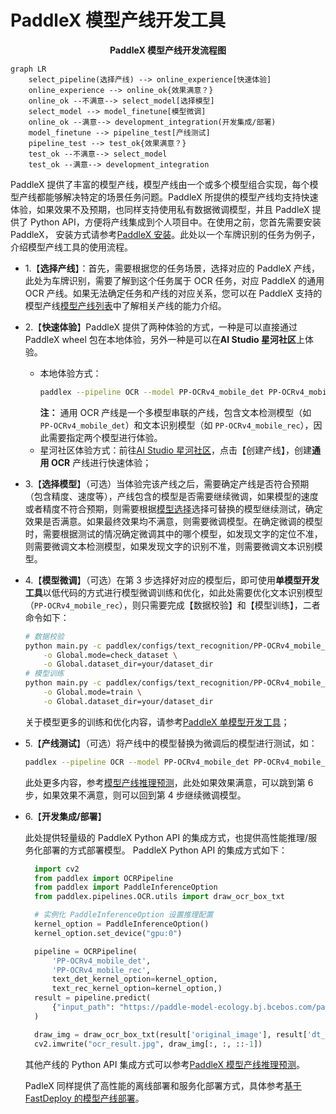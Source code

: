 # PaddleX 模型产线开发工具

**<center>PaddleX 模型产线开发流程图</center>**

```mermaid
graph LR
    select_pipeline(选择产线) --> online_experience[快速体验]
    online_experience --> online_ok{效果满意？}
    online_ok --不满意--> select_model[选择模型]
    select_model --> model_finetune[模型微调]
    online_ok --满意--> development_integration(开发集成/部署)
    model_finetune --> pipeline_test[产线测试]
    pipeline_test --> test_ok{效果满意？}
    test_ok --不满意--> select_model
    test_ok --满意--> development_integration
```

PaddleX 提供了丰富的模型产线，模型产线由一个或多个模型组合实现，每个模型产线都能够解决特定的场景任务问题。PaddleX 所提供的模型产线均支持快速体验，如果效果不及预期，也同样支持使用私有数据微调模型，并且 PaddleX 提供了 Python API，方便将产线集成到个人项目中。在使用之前，您首先需要安装 PaddleX， 安装方式请参考[PaddleX 安装](../INSTALL.md)。此处以一个车牌识别的任务为例子，介绍模型产线工具的使用流程。

- 1.【**选择产线**】：首先，需要根据您的任务场景，选择对应的 PaddleX 产线，此处为车牌识别，需要了解到这个任务属于 OCR 任务，对应 PaddleX 的通用 OCR 产线。如果无法确定任务和产线的对应关系，您可以在 PaddleX 支持的模型产线[模型产线列表](./support_pipeline_list.md)中了解相关产线的能力介绍。
- 2.【**快速体验**】PaddleX 提供了两种体验的方式，一种是可以直接通过 PaddleX wheel 包在本地体验，另外一种是可以在**AI Studio 星河社区**上体验。
  - 本地体验方式：
    ```bash
    paddlex --pipeline OCR --model PP-OCRv4_mobile_det PP-OCRv4_mobile_rec --input https://paddle-model-ecology.bj.bcebos.com/paddlex/imgs/demo_image/general_ocr_002.png --device gpu:0
    ```
    **注：** 通用 OCR 产线是一个多模型串联的产线，包含文本检测模型（如 `PP-OCRv4_mobile_det`）和文本识别模型（如 `PP-OCRv4_mobile_rec`），因此需要指定两个模型进行体验。
  - 星河社区体验方式：前往[AI Studio 星河社区](https://aistudio.baidu.com/pipeline/mine)，点击【创建产线】，创建**通用 OCR** 产线进行快速体验；
- 3.【**选择模型**】（可选）当体验完该产线之后，需要确定产线是否符合预期（包含精度、速度等），产线包含的模型是否需要继续微调，如果模型的速度或者精度不符合预期，则需要根据[模型选择](./model_select.md)选择可替换的模型继续测试，确定效果是否满意。如果最终效果均不满意，则需要微调模型。在确定微调的模型时，需要根据测试的情况确定微调其中的哪个模型，如发现文字的定位不准，则需要微调文本检测模型，如果发现文字的识别不准，则需要微调文本识别模型。  
- 4.【**模型微调**】（可选）在第 3 步选择好对应的模型后，即可使用**单模型开发工具**以低代码的方式进行模型微调训练和优化，如此处需要优化文本识别模型（`PP-OCRv4_mobile_rec`），则只需要完成【数据校验】和【模型训练】，二者命令如下：

  ```bash
  # 数据校验
  python main.py -c paddlex/configs/text_recognition/PP-OCRv4_mobile_rec.yaml \
      -o Global.mode=check_dataset \
      -o Global.dataset_dir=your/dataset_dir
  # 模型训练
  python main.py -c paddlex/configs/text_recognition/PP-OCRv4_mobile_rec.yaml \
      -o Global.mode=train \
      -o Global.dataset_dir=your/dataset_dir
  ```
  关于模型更多的训练和优化内容，请参考[PaddleX 单模型开发工具](../models/model_develop_tools.md)；
- 5.【**产线测试**】（可选）将产线中的模型替换为微调后的模型进行测试，如：
    ```bash
    paddlex --pipeline OCR --model PP-OCRv4_mobile_det PP-OCRv4_mobile_rec --model_dir None "your/model_dir" --input https://paddle-model-ecology.bj.bcebos.com/paddlex/imgs/demo_image/general_ocr_002.png --device gpu:0
    ```
  此处更多内容，参考[模型产线推理预测](./pipeline_inference.md)，此处如果效果满意，可以跳到第 6 步，如果效果不满意，则可以回到第 4 步继续微调模型。
- 6.【**开发集成/部署**】

  此处提供轻量级的 PaddleX Python API 的集成方式，也提供高性能推理/服务化部署的方式部署模型。 PaddleX Python API 的集成方式如下：

  ```python
    import cv2
    from paddlex import OCRPipeline
    from paddlex import PaddleInferenceOption
    from paddlex.pipelines.OCR.utils import draw_ocr_box_txt

    # 实例化 PaddleInferenceOption 设置推理配置
    kernel_option = PaddleInferenceOption()
    kernel_option.set_device("gpu:0")

    pipeline = OCRPipeline(
        'PP-OCRv4_mobile_det',
        'PP-OCRv4_mobile_rec',
        text_det_kernel_option=kernel_option,
        text_rec_kernel_option=kernel_option,)
    result = pipeline.predict(
        {"input_path": "https://paddle-model-ecology.bj.bcebos.com/paddlex/imgs/demo_image/general_ocr_002.png"},
    )

    draw_img = draw_ocr_box_txt(result['original_image'], result['dt_polys'], result["rec_text"])
    cv2.imwrite("ocr_result.jpg", draw_img[:, :, ::-1])
  ```
  其他产线的 Python API 集成方式可以参考[PaddleX 模型产线推理预测](./pipeline_inference.md)。

  PadleX 同样提供了高性能的离线部署和服务化部署方式，具体参考[基于 FastDeploy 的模型产线部署](./pipeline_deployment_with_fastdeploy.md)。
